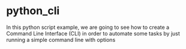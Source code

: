 # python_cli
In this python script example, we are going to see how to create a Command Line Interface (CLI) in order to automate some tasks by just running a simple command line with options
